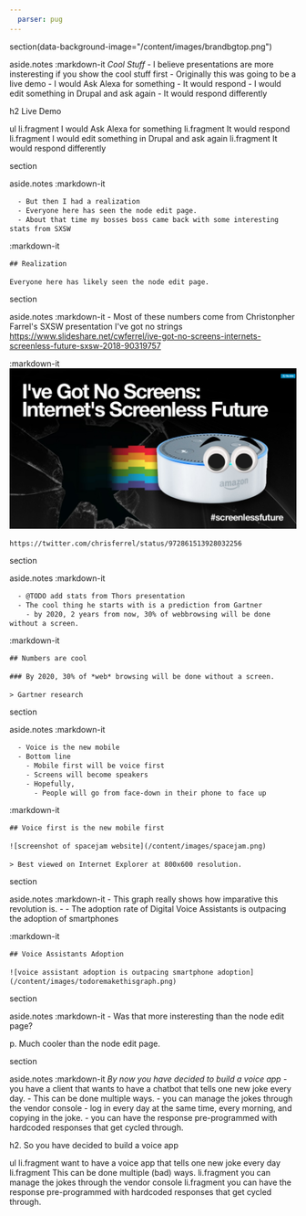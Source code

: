 ```yaml
---
  parser: pug
---
```

section(data-background-image="/content/images/brandbgtop.png")

  aside.notes
    :markdown-it
      *Cool Stuff*
      - I believe presentations are more insteresting if you show the cool stuff first
      - Originally this was going to be a live demo
        - I would Ask Alexa for something
        - It would respond
        - I would edit something in Drupal and ask again
        - It would respond differently



  h2 Live Demo

  ul
    li.fragment I would Ask Alexa for something
    li.fragment It would respond
    li.fragment I would edit something in Drupal and ask again
    li.fragment It would respond differently

section

  aside.notes
    :markdown-it

      - But then I had a realization
      - Everyone here has seen the node edit page.
      - About that time my bosses boss came back with some interesting stats from SXSW

  :markdown-it

    ## Realization

    Everyone here has likely seen the node edit page.


section

  aside.notes
    :markdown-it
      - Most of these numbers come from Christonpher Farrel's SXSW presentation I've got no strings https://www.slideshare.net/cwferrel/ive-got-no-screens-internets-screenless-future-sxsw-2018-90319757

  :markdown-it
    ![](/content/images/ivegotnoscreens.png)

    https://twitter.com/chrisferrel/status/972861513928032256

section

  aside.notes
    :markdown-it

      - @TODO add stats from Thors presentation
      - The cool thing he starts with is a prediction from Gartner
        - by 2020, 2 years from now, 30% of webbrowsing will be done without a screen.

  :markdown-it

    ## Numbers are cool

    ### By 2020, 30% of *web* browsing will be done without a screen.

    > Gartner research

section

  aside.notes
    :markdown-it

      - Voice is the new mobile
      - Bottom line
        - Mobile first will be voice first
        - Screens will become speakers
        - Hopefully,
          - People will go from face-down in their phone to face up

  :markdown-it

    ## Voice first is the new mobile first

    ![screenshot of spacejam website](/content/images/spacejam.png)

    > Best viewed on Internet Explorer at 800x600 resolution.

section

  aside.notes
    :markdown-it
      - This graph really shows how imparative this revolution is.
      -
      - The adoption rate of Digital Voice Assistants is outpacing the adoption of smartphones

  :markdown-it

    ## Voice Assistants Adoption

    ![voice assistant adoption is outpacing smartphone adoption](/content/images/todoremakethisgraph.png)

section

  aside.notes
    :markdown-it
      - Was that more insteresting than the node edit page?

  p.
   Much cooler than the node edit page.

section

  aside.notes
    :markdown-it
      *By now you have decided to build a voice app*
      - you have a client that wants to have a chatbot that tells one new joke  every day.
      - This can be done multiple ways.
        - you can manage the jokes through the vendor console
          - log in every day at the same time, every morning, and copying in  the joke.
        - you can have the response pre-programmed with hardcoded responses that get cycled through.

  h2.
    So you have decided to build a voice app

  ul
    li.fragment want to have a voice app that tells one new joke every day
    li.fragment This can be done multiple (bad) ways.
    li.fragment you can manage the jokes through the vendor console
    li.fragment you can have the response pre-programmed with hardcoded responses that get cycled through.
